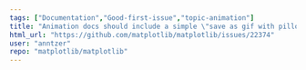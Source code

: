 ```yaml
---
tags: ["Documentation","Good-first-issue","topic-animation"]
title: "Animation docs should include a simple \"save as gif with pillow\" example"
html_url: "https://github.com/matplotlib/matplotlib/issues/22374"
user: "anntzer"
repo: "matplotlib/matplotlib"
---
```



